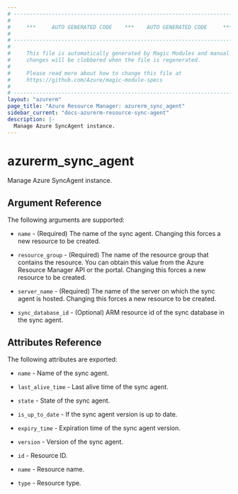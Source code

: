```yaml
---
# ----------------------------------------------------------------------------
#
#     ***     AUTO GENERATED CODE    ***    AUTO GENERATED CODE     ***
#
# ----------------------------------------------------------------------------
#
#     This file is automatically generated by Magic Modules and manual
#     changes will be clobbered when the file is regenerated.
#
#     Please read more about how to change this file at
#     https://github.com/Azure/magic-module-specs
#
# ----------------------------------------------------------------------------
layout: "azurerm"
page_title: "Azure Resource Manager: azurerm_sync_agent"
sidebar_current: "docs-azurerm-resource-sync-agent"
description: |-
  Manage Azure SyncAgent instance.
---
```


# azurerm_sync_agent

Manage Azure SyncAgent instance.


## Argument Reference

The following arguments are supported:

* `name` - (Required) The name of the sync agent. Changing this forces a new resource to be created.

* `resource_group` - (Required) The name of the resource group that contains the resource. You can obtain this value from the Azure Resource Manager API or the portal. Changing this forces a new resource to be created.

* `server_name` - (Required) The name of the server on which the sync agent is hosted. Changing this forces a new resource to be created.

* `sync_database_id` - (Optional) ARM resource id of the sync database in the sync agent.

## Attributes Reference

The following attributes are exported:

* `name` - Name of the sync agent.

* `last_alive_time` - Last alive time of the sync agent.

* `state` - State of the sync agent.

* `is_up_to_date` - If the sync agent version is up to date.

* `expiry_time` - Expiration time of the sync agent version.

* `version` - Version of the sync agent.

* `id` - Resource ID.

* `name` - Resource name.

* `type` - Resource type.
